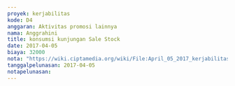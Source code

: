 ```yaml
---
proyek: kerjabilitas
kode: D4
anggaran: Aktivitas promosi lainnya
nama: Anggrahini
title: konsumsi kunjungan Sale Stock
date: 2017-04-05
biaya: 32000
nota: "https://wiki.ciptamedia.org/wiki/File:April_05_2017_kerjabilitas_D4_makan_tim_kunjungan_salestock_inok756.jpg"
tanggalpelunasan: 2017-04-05
notapelunasan:
---
```

